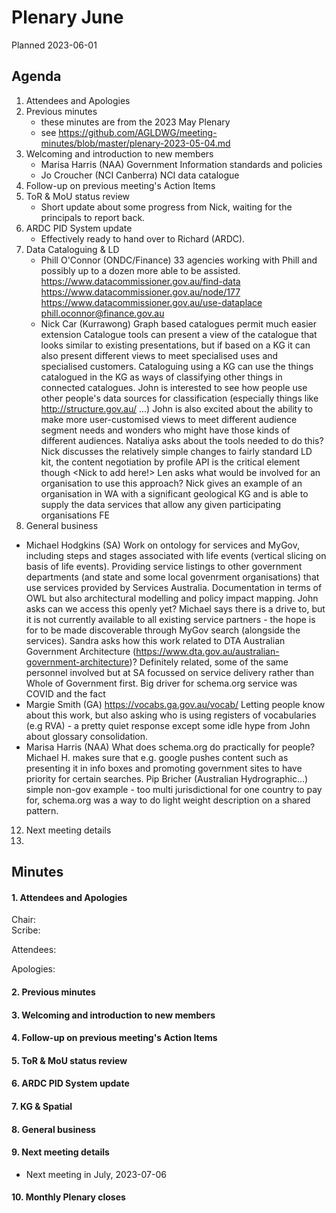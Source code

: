 # Plenary June

Planned 2023-06-01

## Agenda

1. Attendees and Apologies
2. Previous minutes
    * these minutes are from the 2023 May Plenary
    * see <https://github.com/AGLDWG/meeting-minutes/blob/master/plenary-2023-05-04.md>
3. Welcoming and introduction to new members
   * Marisa Harris (NAA) Government Information standards and policies
   * Jo Croucher (NCI Canberra) NCI data catalogue
5. Follow-up on previous meeting's Action Items
6. ToR & MoU status review
   * Short update about some progress from Nick, waiting for the principals to report back.
8. ARDC PID System update
   * Effectively ready to hand over to Richard (ARDC).
9. Data Cataloguing & LD
   * Phill O'Connor (ONDC/Finance)
      33 agencies working with Phill and possibly up to a dozen more able to be assisted.
      https://www.datacommissioner.gov.au/find-data
      https://www.datacommissioner.gov.au/node/177
      https://www.datacommissioner.gov.au/use-dataplace
      phill.oconnor@finance.gov.au
   * Nick Car (Kurrawong)
      Graph based catalogues permit much easier extension
      Catalogue tools can present a view of the catalogue that looks similar to existing presentations, but if based on a KG it can also present different views to meet specialised uses and specialised customers.
      Cataloguing using a KG can use the things catalogued in the KG as ways of classifying other things in connected catalogues.
         John is interested to see how people use other people's data sources for classification (especially things like http://structure.gov.au/ ...)
         John is also excited about the ability to make more user-customised views to meet different audience segment needs and wonders who might have those kinds of different audiences.
         Nataliya asks about the tools needed to do this? Nick discusses the relatively simple changes to fairly standard LD kit, the content negotiation by profile API is the critical element though <Nick to add here!>
         Len asks what would be involved for an organisation to use this approach? Nick gives an example of an organisation in WA with a significant geological KG and is able to supply the data services that allow any given participating organisations FE     
10. General business
   * Michael Hodgkins (SA) 
      Work on ontology for services and MyGov, including steps and stages associated with life events (vertical slicing on basis of life events).
      Providing service listings to other government departments (and state and some local govenrment organisations) that use services provided by Services Australia.
      Documentation in terms of OWL but also architectural modelling and policy impact mapping.
         John asks can we access this openly yet? Michael says there is a drive to, but it is not currently available to all existing service partners - the hope is for to be made discoverable through MyGov search (alongside the services).
         Sandra asks how this work related to DTA Australian Government Architecture (https://www.dta.gov.au/australian-government-architecture)? Definitely related, some of the same personnel involved but at SA focussed on service delivery rather than Whole of Government first.
         Big driver for schema.org service was COVID and the fact
   * Margie Smith (GA)
      https://vocabs.ga.gov.au/vocab/
      Letting people know about this work, but also asking who is using registers of vocabularies (e.g RVA) - a pretty quiet response except some idle hype from John about glossary consolidation.
   * Marisa Harris (NAA)
      What does schema.org do practically for people?
      Michael H. makes sure that e.g. google pushes content such as presenting it in info boxes and promoting government sites to have priority for certain searches.
      Pip Bricher (Australian Hydrographic...) simple non-gov example - too multi jurisdictional for one country to pay for, schema.org was a way to do light weight description on a shared pattern.
12. Next meeting details
13. 
## Minutes
#### 1. Attendees and Apologies

Chair:  
Scribe:  

Attendees: 

Apologies: 

#### 2. Previous minutes
#### 3. Welcoming and introduction to new members
#### 4. Follow-up on previous meeting's Action Items
#### 5. ToR & MoU status review
#### 6. ARDC PID System update
#### 7. KG & Spatial
#### 8. General business 
#### 9. Next meeting details

* Next meeting in July, 2023-07-06

#### 10. Monthly Plenary closes
